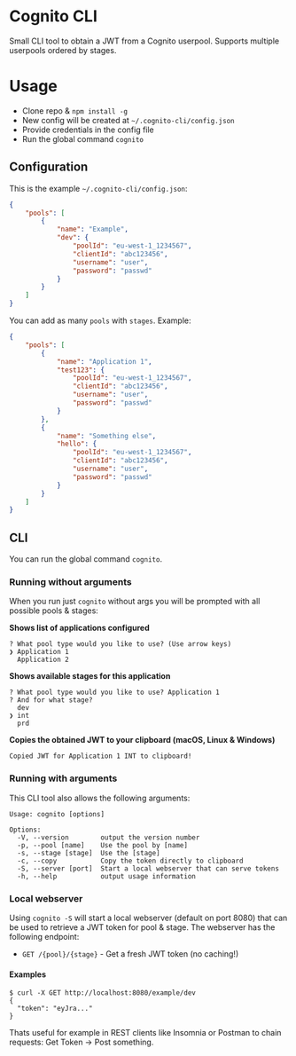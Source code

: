# Cognito CLI
Small CLI tool to obtain a JWT from a Cognito userpool. Supports multiple userpools ordered by stages.

# Usage
* Clone repo & `npm install -g`
* New config will be created at `~/.cognito-cli/config.json`
* Provide credentials in the config file
* Run the global command `cognito`

## Configuration
This is the example `~/.cognito-cli/config.json`:
```JSON
{
    "pools": [
        {
            "name": "Example",
            "dev": {
                "poolId": "eu-west-1_1234567",
                "clientId": "abc123456",
                "username": "user",
                "password": "passwd"
            }
        }
    ]
}
```
You can add as many `pools` with `stages`. Example:
```JSON
{
    "pools": [
        {
            "name": "Application 1",
            "test123": {
                "poolId": "eu-west-1_1234567",
                "clientId": "abc123456",
                "username": "user",
                "password": "passwd"
            }
        },
        {
            "name": "Something else",
            "hello": {
                "poolId": "eu-west-1_1234567",
                "clientId": "abc123456",
                "username": "user",
                "password": "passwd"
            }
        }
    ]
}
```

## CLI
You can run the global command `cognito`.

### Running without arguments
When you run just `cognito` without args you will be prompted with all possible pools & stages:

**Shows list of applications configured**
```
? What pool type would you like to use? (Use arrow keys)
❯ Application 1
  Application 2
```

**Shows available stages for this application**
```
? What pool type would you like to use? Application 1
? And for what stage?
  dev
❯ int
  prd
```

**Copies the obtained JWT to your clipboard (macOS, Linux & Windows)** 
```
Copied JWT for Application 1 INT to clipboard!
```

### Running with arguments
This CLI tool also allows the following arguments:
```
Usage: cognito [options]

Options:
  -V, --version        output the version number
  -p, --pool [name]    Use the pool by [name]
  -s, --stage [stage]  Use the [stage]
  -c, --copy           Copy the token directly to clipboard
  -S, --server [port]  Start a local webserver that can serve tokens
  -h, --help           output usage information
```

### Local webserver
Using `cognito -S` will start a local webserver (default on port 8080) that can be used to retrieve a JWT token for pool & stage.
The webserver has the following endpoint:
* `GET /{pool}/{stage}` - Get a fresh JWT token (no caching!)

#### Examples
```
$ curl -X GET http://localhost:8080/example/dev
{
  "token": "eyJra..."
}
```
Thats useful for example in REST clients like Insomnia or Postman to chain requests: Get Token -> Post something.